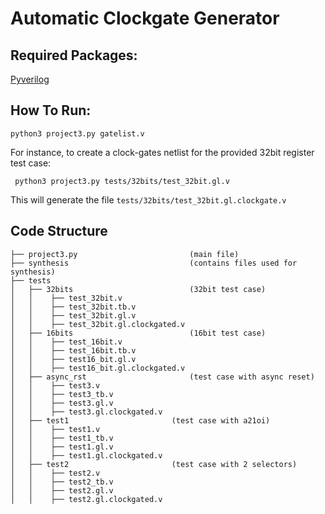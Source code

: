 # Automatic Clockgate Generator

## Required Packages:
[Pyverilog](https://github.com/PyHDI/Pyverilog)

## How To Run:
```
python3 project3.py gatelist.v
```

For instance, to create a clock-gates netlist for the provided 32bit register test case:
```
 python3 project3.py tests/32bits/test_32bit.gl.v
 ```
This will generate the file `tests/32bits/test_32bit.gl.clockgate.v`

## Code Structure
```
├── project3.py 						(main file)
├── synthesis                           (contains files used for synthesis) 													
├── tests								
│   ├── 32bits				            (32bit test case)			
│   │    ├── test_32bit.v						
│   │    ├── test_32bit.tb.v							
│   │    ├── test_32bit.gl.v
│   │    ├── test_32bit.gl.clockgated.v				
│   ├── 16bits				            (16bit test case)			
│   │    ├── test_16bit.v						
│   │    ├── test_16bit.tb.v							
│   │    ├── test16_bit.gl.v
│   │    ├── test16_bit.gl.clockgated.v
│   ├── async_rst			            (test case with async reset)				
│   │    ├── test3.v						
│   │    ├── test3_tb.v							
│   │    ├── test3.gl.v
│   │    ├── test3.gl.clockgated.v       		
│   ├── test1			            (test case with a21oi)				
│   │    ├── test1.v						
│   │    ├── test1_tb.v							
│   │    ├── test1.gl.v
│   │    ├── test1.gl.clockgated.v       		
│   ├── test2			            (test case with 2 selectors)				
│   │    ├── test2.v						
│   │    ├── test2_tb.v							
│   │    ├── test2.gl.v
│   │    ├── test2.gl.clockgated.v       		
 							

```